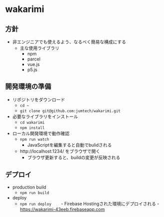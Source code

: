 # wakarimi
## 方針
- 非エンジニアでも使えるよう、なるべく簡易な構成にする
    - 主な使用ライブラリ
        - npm
        - parcel
        - vue.js
        - p5.js

## 開発環境の準備
- リポジトリをダウンロード
    - `cd ~`
    - `git clone git@github.com:jumtech/wakarimi.git`
- 必要なライブラリをインストール
    - `cd wakarimi`
    - `npm install`
- ローカル開発環境で動作確認
    - `npm run watch`
        - JavaScriptを編集すると自動でbulidされる
    - http://localhost:1234/ をブラウザで開く
        - ブラウザ更新すると、buildの変更が反映される

## デプロイ
- production build
    - `npm run build`
- deploy
    - `npm run deploy`
        - Firebase Hostingされた環境にデプロイされる
            - https://wakarimi-43eeb.firebaseapp.com
